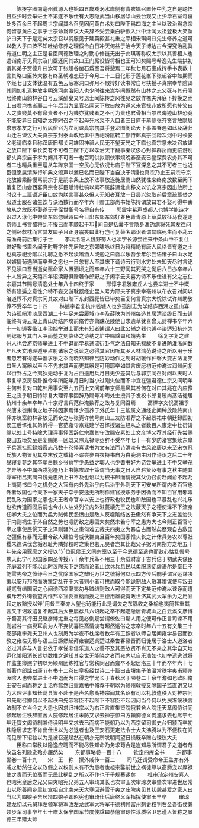 <!-- { "loadSidebar": true } -->
　　陈抟字图南亳州眞源人也始四五歳戏涡水岸侧有青衣媪召置怀中乳之自是聪悟日益少时尝举进士不第遂不乐仕有大志隐武当山移居华山云台观又止少华石室每寝处多百余日不起周世宗闻其名召见因问黄白术对曰陛下爲四海之主当以致治爲念奈何留意黄白之事乎世宗命爲谏议大夫辞不受尝乗白驴欲入汴中涂闻太祖登极大笑坠驴曰天下于是定矣太宗召以羽服见于延英殿甚礼重之宰相宋琪问曰先生修养之道可以敎人乎曰抟不知吐纳修养之理假令白日冲天何益于治今天子博达古今深究治乱眞有道仁明之主正是君臣同德致理之时勤心修链无出于此琪等称叹太宗以其善相人也遣诣南牙见真宗及门亟还问其故曰王门厮役皆将相也王可知矣赐号希逸先生端拱初谓其弟子贾德升曰汝可于张超谷凿石爲室吾将憩焉二年秋七月石室成抟手书表数十言其略曰臣抟大数有终圣朝难恋已于今月二十二日化形于莲花峯下张超谷中如期而卒经七日支体犹温有五色云蔽塞洞口弥月不散抟好读书常自号扶摇子真宗幸华隂谒其祠加礼焉种放字明逸河南洛阳人也少时徃来嵩华间慨然有山林之志父死与其母隐居终南山豹林谷自号云溪醉叟又号退士闻陈抟之风徃见之放作樵夫拜庭下抟挽之而上曰君岂樵者耶二十年后当为显官名闻天下放曰放为道义来官禄非放所愿也抟笑曰人之贵贱莫不有命贵者不可为贱亦犹贱者之不可为贵也君骨相当尔虽晦迹山林恐竟不能安异日自知之太宗时召之不起母死水浆不入口者三日庐于墓侧张齐贤言放隐居求志孝友之行可厉风俗召为左司谏真宗携其手登龙图阁论天下事盖眷遇如此及辞归山迁右谏议大夫真宗东封泰山改给事中西祀汾隂转工部侍郎真宗回跸次河中时长安父老请临幸且称汉唐旧都关河雄固神祗人民无不望天光之下临也真宗意未决召放谋之放曰陛下幸长安有不可者三陛下方以孝治天下翻事秦汉侈心封禅群岳而更临游别都乆弃宗庙于孝为阙其不可者一也百司供拟顿伏事烦晚春蚕麦已登深费农务其不可者二也精兵重臣扈从车跸京国一空民心无依况七庙乎陛下冝深念之其不可者三也近臣但愿扈清跸行旷典文颂声以邀已名而已陛下当自决于清也真宗乃止王嗣宗守京兆放尝乘醉慢骂嗣宗于是嗣宗条上放不法事放遂徙居嵩山然犹徃来终南放数至阙下俄复还山尝西宴真宗令群臣赋诗杜镐以素不属辞诵北山移文以讥之真宗因出放所上时议十三篇语近臣曰放为朕言事甚众但人无知者耳放一日晨兴忽取前后章疏藁焚之服道士服召诸生饮与诀酒数行而卒年六十赠工部尚书始陈抟谓放曰君不娶可得中夀放从之放既不娶遂无子侄世衡号名将自有传
　　郭震字希声成都人也博学能诗才识过人淳化中尝出东郊忽赋诗曰今日出东郊东郊好春色青青原上草莫放征马食遂走京师上书言蜀将乱不报已而李顺起于卭间自是括囊不言隐身渔钓病将死其友徃问之侧卧欹枕而言其友曰子且正身震笑曰此行岂可复替名耶识者谓其临死生而不乱云有渔舟前后集行于世
　　李渎洛阳人魏野蜀人也渎字长源尝徃来中条山中不复仕进好聚书畵名闻于时野字仲先居陜之东郊啸咏终日为诗精絶有唐人风格皆有道之士也真宗祀汾隂以礼聘之悉不起渎嗜酒人或勉之曰吾以乐吾余年尔尝语诸子曰山水足以娯情茍遇醉而卒吾之愿也一日忽有人至其床下诵诗云行到水穷处未知天尽时言讫不见渎曰吾当逝矣亟命家人置酒顷之而卒年六十三野闻其死哭之恸后六日亦卒年六十人皆异之天禧四年诏渎野俱赠著作郎野之子闲字云夫喜为诗不乐仕进有父之志仁宗嘉其节赐号清逸处士年八十四终于家
　　邢惇字君雅雍丘人也尝举进士不中慨然有隐遁之意性介特不妄交游耽翫经史里人号为邢夫子真宗幸亳州以布衣召对问以治道惇不对真宗问其故对曰陛下东封西祀皆已毕矣臣复何言真宗大恱除试许州助敎惇不受卒年七十四
　　林逋字君复杭州钱塘人也少孤刻志为学结庐西湖之孤山喜为诗孤峭澄淡居西湖二十年足未尝履城市李及薛映为其州每造其居清谈终日而去逋临终有诗云湖上青山对结庐坟前脩竹亦萧踈茂陵他日求遗草犹喜曾无封禅书卒年六十一初逋客临江李谘始举进士而未有知者逋谓人曰此公辅之器也逋卒谘适知杭州为制缌服与其门人哭而塟之刻临终之诗纳之圹中赐諡曰和靖先生
　　徐复字复之建州人也尝游京师举进士不中退而学易通流衍卦气之法自知无禄故不复进防淮浙间数年凡天文地理遁甲占射诸家之说读之必得其冝因听其乡人林鸿范说诗之所以用于乐者忽若有得遂举器求乐之夲而晓然知律吕防妙动作之制时胡瑗作钟磬大变古法复笑曰圣人寓器以声今不先求其声而更其器是可用耶卒如其言庆厯初范仲淹过润州问复以衍卦占之今夷狄无动乎复为占西邉用兵月日无少差其后与郭京同召对问以天时人事复举京房易卦推今年所配年月日时当小过刚失位而不中宜在彊君德仁宗又问明年主何卦复对曰乾卦用事说至九五而止又问前年京师黒风其咎何在对曰其兆在内应豫王之丧乎明日特除复大理评事固辞乃赐号冲晦处士授其子发校书郎复履尚髙洁徙居杭州十余年卒年八十京好言兵范仲淹数荐之故与复同召焉
　　髙怿字文恱髙祖季兴唐末徙荆南之地子孙因家焉怿少孤养于外氏年十三能属文通经史闻种放隐终南山怿亦筑室豹林谷放见而竒之与张嶤许勃号南山三友防准荐之不起景祐中朝廷録国初侯王后怿推其弟忻得一官范雍守京兆建学召怿授诸生经从之者数百人康定中杜衍请赐以处士号特除大理评事怿固辞仁宗嘉其守改赐安素处士文彦博又荐其经行先尝赐良田五顷矣至是复赐第一区既又除光禄寺丞辞不受卒年七十一有少防渚宫集续东臯子兵源挂冠録烟霞志凡数十卷怿喜读书为文有法而诗清淡有古风论唐以来至宋衣冠氏族人物皆见其夲末攷之载籍不谬尝夣白衣持书自为白鹿洞主因作诗识之后二十年昼寝复夣之其卒塟白鹿乡张俞字少愚益之郫人也少耆书好为诗尝举进士不中又举茂才异等不中属西戎犯邉乃上书陈攻取十策谓当无事之日人自矜贤及有事之秋主随其辱宰相吕夷简曰魏元忠所上书不及也诏以为校书郎而请授其父仍召俞赴阙俞不起乃上夷简书曰今之机务之大冝有内外先治乎内后治乎外则天下可安矣所谓内者百官也外者敌国也今天下一家天子幸于安逸无所制作建官授职务于因循而不知百官用邪毒民乱政为国家之患也夫王者命官夲以安上也行政也牧民也和敌国也平暴乱也兴礼乐也欲传道而固后嗣也今小人丛处列位内外滋蔓壊先王之法蔽天子之德使泽不下流身任卿大夫之位而为蟊为贼俾民怨愤由是敌人反噬隂结凶丑傲然有争天下之志盖治失于内则祸生于外自然之势也噫防敌之患固大矣然未若守宰之患为大也今则正百官守宰之事使民恱天子之泽则疆外之患何难去哉夫四夷之为暴自古而然矣歴观自古敌国之彊但有暴而无僭今敌人建位号威伏群夷且百年矣国家惟乆长之计休兵务农以尊社稷未遑诛伐含垢忍耻为隣好权时之策也若元昊者岂其比哉父子据河南朔方之地五十年先帝用覊縻之义授以节位冠侯王义同宗室以至于今恩德至逺也而敌心怙乱假号欺天此宁可忍国家四圣传授八十余年兵革不用三十余载财富于古兵倍于初武夫谋臣充庭溢列不能以此时议除天下之患而论者止欲休兵息民以柔服逺徒虗语尔是羣臣不能雪先帝之愤纾今日之忧除国家之雠明万世之统将何以示四方传后嗣乎谓冝运谋决策以安万邦然而决策定乱在于大者则小者可拱而取今能诡制敌人散其隂谋使与叛丑疑贰有结国家之心间诱西凉羣夷勿与贼结则敌人可得而天下定矣范仲淹以谏诤而遭摈斥若外徇物望内惟邦夲冝委重柄而授之王德用雄毅寛政世济其武大军乐为之用冝起之放黜授以斧用督三秦亦人望也茍能行此是谓失之东隅收之桑榆也夷简甚重其言又下诏敦遣复不起其后大臣屡荐凡六诏起之卒不起遂隐居青城山之白云溪文彦博守蜀髙其行田况继彦博尤重之每见必倒屣尝谓僚佐曰斯人用之便可作正言司谏不用则岩谷一病叟耳俞为人不妄忧喜性髙情淡有超然逺俗之志卒时年六十五有文集三十卷邵雍字尧夫卫州人也刻厉为学夜不枕席者数年有王豫者以师自居闻雍学易召而欲敎之雍徃见豫与语三日蹶然起拜雍尝适呉楚过秦鲁客梁晋而归徙居于洛士人道洛者必过其庐与人言必依于孝悌忠信乐道人之善不及其恶故贤不肖无不亲之其学自天地运化隂阳消长皆以数推之逆知其变世无能晓之者而雍内以自乐浩如也初举遗逸试将作监主簿熈宁初以为颍州团练推官与常秩同召而雍卒不起居洛三十年而卒年六十七赠著作郎諡曰康节有书十二卷曰皇极经世诗二十篇曰击壤集子伯温常秩字夷甫颍州汝隂人也尝举进士不中退而为自得之学尤长于春秋居于陋巷二十余年澹如也欧阳脩王安石闻而称之士论亦翕然归重嘉祐中脩荐于朝以为颍州敎授又除国子监直讲又以为大理评事知长葛县皆不赴于是声名愈髙神宗闻其名诏有司以礼敦遣秩入对神宗问曰先朝召卿何以不起秩曰先帝容臣不起陛下不容臣不起因问当今何以免民冻馁秩言法制不立当今之大患也因求归神宗以为右正言直集贤院俄兼舍人院迁天章阁侍讲同修起居注秩辞直舍人院修起居注未防又求去神宗惊曰方頼卿德义何遽求去也熈宁七年迁寳文阁待制兼侍读明年又求去已而病不能朝乃以为西京留司御史台归颍而卒初秩隐居求志不肯出仕世以为必退者也及王安石更定法令士大夫沸腾以为不便秩在闾阎见所下诏独以为是被召遂起然在朝亦无所发明闻望日损既卒赠右谏议大夫
　　臣称曰常秩以隐逸应聘而不能尽性知命乃务求茍合是岂知易所谓君子之道者哉故虽名列隐逸殆亦赧然矣
　　东都事略卷一百十八
　　钦定四库全书
　　东都事畧卷一百十九　　宋　王　称　撰外戚传一百二
　　司马迁谓受命帝王盖亦有外戚之助然任之以政假之以权则未有不为患者也祖宗鍳前世之祸徒尊以髙爵宠以厚禄使之贵而无位髙而无民此祸乱之所以不作也于乎规摹逺矣
　　杜审琦定州安喜人也昭宪皇后之兄父曰爽昭宪兄弟五人审琦其长也次审玉次审琼次审肇次审进世居常山以积善闻乡里初宣祖自北南来天大寒因避雪于爽之庄院爽见其状貌甚爱之家人曰当以为四娘子舍居壻四娘子即昭宪也审琦仕后唐终义军指挥使审玉早卒
　　审琼建龙初以元舅拜左领军将军改左龙武军大将军干德初领富州刺史权判右金吾街仗兼领歩军司事卒年七十赠太保宁国军节度使諡曰恭僖审琼性淳质宿卫忠谨人皆称之景德三年赠太师
